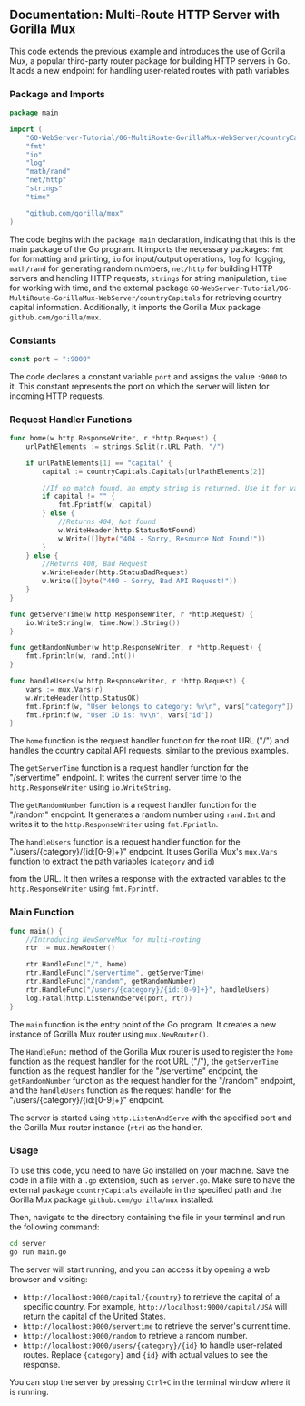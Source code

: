 ## Documentation: Multi-Route HTTP Server with Gorilla Mux

This code extends the previous example and introduces the use of Gorilla Mux, a popular third-party router package for building HTTP servers in Go. It adds a new endpoint for handling user-related routes with path variables.

### Package and Imports

```go
package main

import (
	"GO-WebServer-Tutorial/06-MultiRoute-GorillaMux-WebServer/countryCapitals"
	"fmt"
	"io"
	"log"
	"math/rand"
	"net/http"
	"strings"
	"time"

	"github.com/gorilla/mux"
)
```

The code begins with the `package main` declaration, indicating that this is the main package of the Go program. It imports the necessary packages: `fmt` for formatting and printing, `io` for input/output operations, `log` for logging, `math/rand` for generating random numbers, `net/http` for building HTTP servers and handling HTTP requests, `strings` for string manipulation, `time` for working with time, and the external package `GO-WebServer-Tutorial/06-MultiRoute-GorillaMux-WebServer/countryCapitals` for retrieving country capital information. Additionally, it imports the Gorilla Mux package `github.com/gorilla/mux`.

### Constants

```go
const port = ":9000"
```

The code declares a constant variable `port` and assigns the value `:9000` to it. This constant represents the port on which the server will listen for incoming HTTP requests.

### Request Handler Functions

```go
func home(w http.ResponseWriter, r *http.Request) {
	urlPathElements := strings.Split(r.URL.Path, "/")

	if urlPathElements[1] == "capital" {
		capital := countryCapitals.Capitals[urlPathElements[2]]

		//If no match found, an empty string is returned. Use it for validation!
		if capital != "" {
			fmt.Fprintf(w, capital)
		} else {
			//Returns 404, Not found
			w.WriteHeader(http.StatusNotFound)
			w.Write([]byte("404 - Sorry, Resource Not Found!"))
		}
	} else {
		//Returns 400, Bad Request
		w.WriteHeader(http.StatusBadRequest)
		w.Write([]byte("400 - Sorry, Bad API Request!"))
	}
}

func getServerTime(w http.ResponseWriter, r *http.Request) {
	io.WriteString(w, time.Now().String())
}

func getRandomNumber(w http.ResponseWriter, r *http.Request) {
	fmt.Fprintln(w, rand.Int())
}

func handleUsers(w http.ResponseWriter, r *http.Request) {
	vars := mux.Vars(r)
	w.WriteHeader(http.StatusOK)
	fmt.Fprintf(w, "User belongs to category: %v\n", vars["category"])
	fmt.Fprintf(w, "User ID is: %v\n", vars["id"])
}
```

The `home` function is the request handler function for the root URL ("/") and handles the country capital API requests, similar to the previous examples.

The `getServerTime` function is a request handler function for the "/servertime" endpoint. It writes the current server time to the `http.ResponseWriter` using `io.WriteString`.

The `getRandomNumber` function is a request handler function for the "/random" endpoint. It generates a random number using `rand.Int` and writes it to the `http.ResponseWriter` using `fmt.Fprintln`.

The `handleUsers` function is a request handler function for the "/users/{category}/{id:[0-9]+}" endpoint. It uses Gorilla Mux's `mux.Vars` function to extract the path variables (`category` and `id`)

from the URL. It then writes a response with the extracted variables to the `http.ResponseWriter` using `fmt.Fprintf`.

### Main Function

```go
func main() {
	//Introducing NewServeMux for multi-routing
	rtr := mux.NewRouter()

	rtr.HandleFunc("/", home)
	rtr.HandleFunc("/servertime", getServerTime)
	rtr.HandleFunc("/random", getRandomNumber)
	rtr.HandleFunc("/users/{category}/{id:[0-9]+}", handleUsers)
	log.Fatal(http.ListenAndServe(port, rtr))
}
```

The `main` function is the entry point of the Go program. It creates a new instance of Gorilla Mux router using `mux.NewRouter()`.

The `HandleFunc` method of the Gorilla Mux router is used to register the `home` function as the request handler for the root URL ("/"), the `getServerTime` function as the request handler for the "/servertime" endpoint, the `getRandomNumber` function as the request handler for the "/random" endpoint, and the `handleUsers` function as the request handler for the "/users/{category}/{id:[0-9]+}" endpoint.

The server is started using `http.ListenAndServe` with the specified port and the Gorilla Mux router instance (`rtr`) as the handler.

### Usage

To use this code, you need to have Go installed on your machine. Save the code in a file with a `.go` extension, such as `server.go`. Make sure to have the external package `countryCapitals` available in the specified path and the Gorilla Mux package `github.com/gorilla/mux` installed.

Then, navigate to the directory containing the file in your terminal and run the following command:

```bash
cd server
go run main.go
```

The server will start running, and you can access it by opening a web browser and visiting:

- `http://localhost:9000/capital/{country}` to retrieve the capital of a specific country. For example, `http://localhost:9000/capital/USA` will return the capital of the United States.
- `http://localhost:9000/servertime` to retrieve the server's current time.
- `http://localhost:9000/random` to retrieve a random number.
- `http://localhost:9000/users/{category}/{id}` to handle user-related routes. Replace `{category}` and `{id}` with actual values to see the response.

You can stop the server by pressing `Ctrl+C` in the terminal window where it is running.